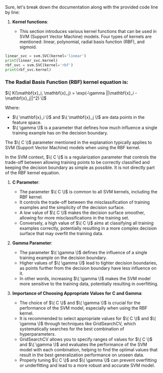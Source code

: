 Sure, let's break down the documentation along with the provided code line by line:

1. **Kernel functions**:

    - This section introduces various kernel functions that can be used in SVM (Support Vector Machine) models. Four types of kernels are mentioned: linear, polynomial, radial basis function (RBF), and sigmoid.


```python
linear_svc = svm.SVC(kernel='linear')
print(linear_svc.kernel)
rbf_svc = svm.SVC(kernel='rbf')
print(rbf_svc.kernel)
```


### The Radial Basis Function (RBF) kernel equation is:

$\[ K(\mathbf{x}_i, \mathbf{x}_j) = \exp(-\gamma ||\mathbf{x}_i - \mathbf{x}_j||^2) \]$

Where:
- $\( \mathbf{x}_i \)$ and $\( \mathbf{x}_j \)$ are data points in the feature space.
- $\( \gamma \)$ is a parameter that defines how much influence a single training example has on the decision boundary. 

The $\( C \)$ parameter mentioned in the explanation typically applies to SVM (Support Vector Machine) models when using the RBF kernel.

In the SVM context, $\( C \)$ is a regularization parameter that controls the trade-off between allowing training points to be correctly classified and keeping the decision boundary as simple as possible. It is not directly part of the RBF kernel equation.

1. **C Parameter**:
   - The parameter $\( C \)$ is common to all SVM kernels, including the RBF kernel.
   - It controls the trade-off between the misclassification of training examples and the simplicity of the decision surface.
   - A low value of $\( C \)$ makes the decision surface smoother, allowing for more misclassifications in the training set.
   - Conversely, a high value of $\( C \)$ aims at classifying all training examples correctly, potentially resulting in a more complex decision surface that may overfit the training data.

2. **Gamma Parameter**:
   - The parameter $\( \gamma \)$ defines the influence of a single training example on the decision boundary.
   - Higher values of $\( \gamma \)$ lead to tighter decision boundaries, as points further from the decision boundary have less influence on it.
   - In other words, increasing $\( \gamma \)$ makes the SVM model more sensitive to the training data, potentially resulting in overfitting.
   
3. **Importance of Choosing Appropriate Values for C and Gamma**:
   - The choice of $\( C \)$ and $\( \gamma \)$ is crucial for the performance of the SVM model, especially when using the RBF kernel.
   - It is recommended to select appropriate values for $\( C \)$ and $\( \gamma \)$ through techniques like GridSearchCV, which systematically searches for the best combination of hyperparameters.
   - GridSearchCV allows you to specify ranges of values for $\( C \)$ and $\( \gamma \)$ and evaluates the performance of the SVM model with each combination, helping to find the optimal values that result in the best generalization performance on unseen data.
   - Properly tuning $\( C \)$ and $\( \gamma \)$ can prevent overfitting or underfitting and lead to a more robust and accurate SVM model.